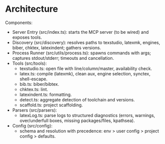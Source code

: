 ﻿# Architecture

Components:

- Server Entry (src/index.ts): starts the MCP server (to be wired) and exposes tools.
- Discovery (src/discovery): resolves paths to texstudio, latexmk, engines, biber, chktex, latexindent; gathers versions.
- Process Runner (src/utils/process.ts): spawns commands with args; captures stdout/stderr; timeouts and cancellation.
- Tools (src/tools):
  - texstudio.ts: open file with line/column/master, availability check.
  - latex.ts: compile (latexmk), clean aux, engine selection, synctex, shell-escape.
  - bib.ts: biber/bibtex.
  - chktex.ts: lint.
  - latexindent.ts: formatting.
  - detect.ts: aggregate detection of toolchain and versions.
  - scaffold.ts: project scaffolding.
- Parsers (src/parsers):
  - latexLog.ts: parse logs to structured diagnostics (errors, warnings, over/underfull boxes, missing packages/files, kpathsea).
- Config (src/config):
  - schema and resolution with precedence: env > user config > project config > defaults.
